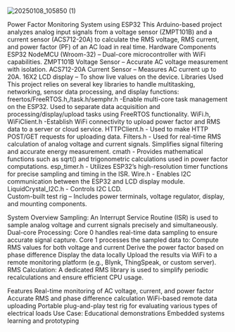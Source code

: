 ![20250108_105850 (1)](https://github.com/user-attachments/assets/0f70d1c2-0c2c-458c-a4a9-42cfed6c68f7)

Power Factor Monitoring System using ESP32
This Arduino-based project analyzes analog input signals from a voltage sensor (ZMPT101B) and a current sensor (ACS712-20A) to calculate the RMS voltage, RMS current, and power factor (PF) of an AC load in real time.
Hardware Components
  ESP32 NodeMCU (Wroom-32) – Dual-core microcontroller with WiFi capabilities.
  ZMPT101B Voltage Sensor – Accurate AC voltage measurement with isolation.
  ACS712-20A Current Sensor – Measures AC current up to 20A.
  16X2 LCD display – To show live values on the device.
Libraries Used
This project relies on several key libraries to handle multitasking, networking, sensor data processing, and display functions:
  freertos/FreeRTOS.h,/task.h/semphr.h -Enable multi-core task management on the ESP32. Used to separate data acquisition and processing/display/upload tasks using FreeRTOS functionality.
  WiFi.h, WiFiClient.h -Establish WiFi connectivity to upload power factor and RMS data to a server or cloud service.
  HTTPClient.h - Used to make HTTP POST/GET requests for uploading data.
  Filters.h - Used for real-time RMS calculation of analog voltage and current signals. Simplifies signal filtering and accurate energy measurement.
  cmath - Provides mathematical functions such as sqrt() and trigonometric calculations used in power factor computations.
  esp_timer.h - Utilizes ESP32’s high-resolution timer functions for precise sampling and timing in the ISR.
  Wire.h - Enables I2C communication between the ESP32 and LCD display module.
  LiquidCrystal_I2C.h - Controls I2C LCD.  
Custom-built test rig – Includes power terminals, voltage regulator, display, and mounting components.

System Overview
Sampling: An Interrupt Service Routine (ISR) is used to sample analog voltage and current signals precisely and simultaneously.
Dual-core Processing:
  Core 0 handles real-time data sampling to ensure accurate signal capture.
  Core 1 processes the sampled data to:
    Compute RMS values for both voltage and current
    Derive the power factor based on phase difference
    Display the data locally
    Upload the results via WiFi to a remote monitoring platform (e.g., Blynk, ThingSpeak, or custom server).
    RMS Calculation: A dedicated RMS library is used to simplify periodic recalculations and ensure efficient CPU usage.

Features
  Real-time monitoring of AC voltage, current, and power factor
  Accurate RMS and phase difference calculation
  WiFi-based remote data uploading
  Portable plug-and-play test rig for evaluating various types of electrical loads
Use Case:
  Educational demonstrations
  Embedded systems learning and prototyping
